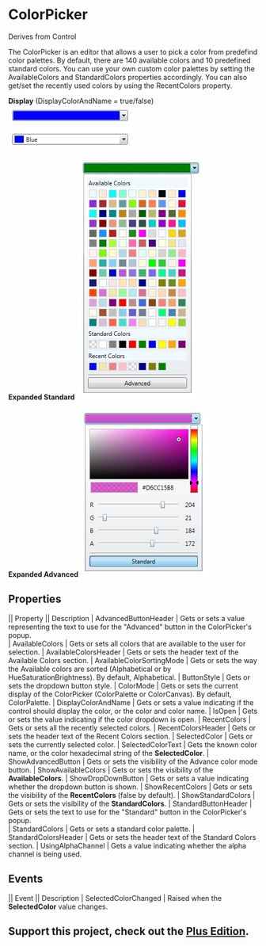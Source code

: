 # ColorPicker
Derives from Control

The ColorPicker is an editor that allows a user to pick a color from predefind color palettes.  By default, there are 140 available colors and 10 predefined standard colors.  You can use your own custom color palettes by setting the AvailableColors and StandardColors properties accordingly.  You can also get/set the recently used colors by using the RecentColors property.

**Display** (DisplayColorAndName = true/false)
![](ColorPicker_color_picker_display_modes.jpg)

**Expanded Standard**
![](ColorPicker_color_picker_standard.jpg)

**Expanded Advanced**
![](ColorPicker_color_picker_advanced.jpg)

## Properties
|| Property || Description
| AdvancedButtonHeader | Gets or sets a value representing the text to use for the "Advanced" button in the ColorPicker's popup.  
| AvailableColors | Gets or sets all colors that are available to the user for selection.
| AvailableColorsHeader | Gets or sets the header text of the Available Colors section.
| AvailableColorSortingMode | Gets or sets the way the Available colors are sorted (Alphabetical or by HueSaturationBrightness). By default, Alphabetical.
| ButtonStyle | Gets or sets the dropdown button style.
| ColorMode | Gets or sets the current display of the ColorPicker (ColorPalette or ColorCanvas). By default, ColorPalette.
| DisplayColorAndName | Gets or sets a value indicating if the control should display the color, or the color and color name.
| IsOpen | Gets or sets the value indicating if the color dropdown is open.
| RecentColors | Gets or sets all the recently selected colors.
| RecentColorsHeader | Gets or sets the header text of the Recent Colors section.
| SelectedColor | Gets or sets the currently selected color.
| SelectedColorText | Gets the known color name, or the color hexadecimal string of the **SelectedColor**.
| ShowAdvancedButton | Gets or sets the visibility of the Advance color mode button.
| ShowAvailableColors | Gets or sets the visibility of the **AvailableColors**.
| ShowDropDownButton | Gets or sets a value indicating whether the dropdown button is shown.
| ShowRecentColors | Gets or sets the visibility of the **RecentColors** (false by default).
| ShowStandardColors | Gets or sets the visibility of the **StandardColors**.
| StandardButtonHeader | Gets or sets the text to use for the "Standard" button in the ColorPicker's popup.  
| StandardColors | Gets or sets a standard color palette.
| StandardColorsHeader | Gets or sets the header text of the Standard Colors section.
| UsingAlphaChannel | Gets a value indicating whether the alpha channel is being used.

## Events
|| Event || Description
| SelectedColorChanged | Raised when the **SelectedColor** value changes.

**Support this project, check out the [Plus Edition](https://xceed.com/xceed-toolkit-plus-for-wpf/).**
---